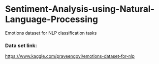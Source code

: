 # Sentiment-Analysis-using-Natural-Language-Processing
Emotions dataset for NLP classification tasks

### Data set link:
https://www.kaggle.com/praveengovi/emotions-dataset-for-nlp
